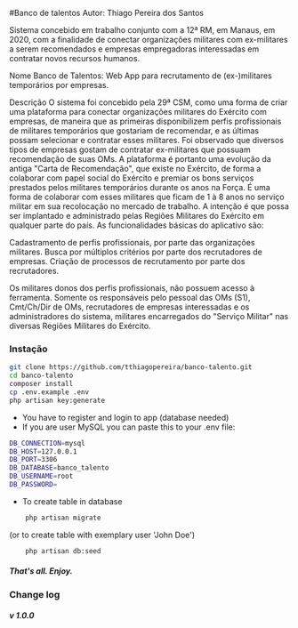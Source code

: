 #Banco de talentos
Autor: Thiago Pereira dos Santos 

Sistema concebido em trabalho conjunto com a 12ª RM, em Manaus, em 2020, com a finalidade de conectar organizações militares com ex-militares a serem recomendados e empresas empregadoras interessadas em contratar novos recursos humanos.

Nome
Banco de Talentos: Web App para recrutamento de (ex-)militares temporários por empresas.

Descrição
O sistema foi concebido pela 29ª CSM, como uma forma de criar uma plataforma para conectar organizações militares do Exército com empresas, de maneira que as primeiras disponibilizem perfis profissionais de militares temporários que gostariam de recomendar, e as últimas possam selecionar e contratar esses militares. Foi observado que diversos tipos de empresas gostam de contratar ex-militares que possuam recomendação de suas OMs. A plataforma é portanto uma evolução da antiga "Carta de Recomendação", que existe no Exército, de forma a colaborar com papel social do Exército e premiar os bons serviços prestados pelos militares temporários durante os anos na Força. É uma forma de colaborar com esses militares que ficam de 1 à 8 anos no serviço militar em sua recolocação no mercado de trabalho. A intenção é que possa ser implantado e administrado pelas Regiões Militares do Exército em qualquer parte do país. As funcionalidades básicas do aplicativo são:

Cadastramento de perfis profissionais, por parte das organizações militares. Busca por múltiplos critérios por parte dos recrutadores de empresas. Criação de processos de recrutamento por parte dos recrutadores.

Os militares donos dos perfis profissionais, não possuem acesso à ferramenta. Somente os responsáveis pelo pessoal das OMs (S1), Cmt/Ch/Dir de OMs, recrutadores de empresas interessadas e os administradores do sistema, militares encarregados do "Serviço Militar" nas diversas Regiões Militares do Exército.


### Instação
```bash
git clone https://github.com/tthiagopereira/banco-talento.git
cd banco-talento
composer install
cp .env.example .env
php artisan key:generate
```

- You have to register and login to app (database needed)
- If you are user MySQL you can paste this to your .env file:
```bash
DB_CONNECTION=mysql
DB_HOST=127.0.0.1
DB_PORT=3306
DB_DATABASE=banco_talento
DB_USERNAME=root
DB_PASSWORD=
```

- To create table in database
```bash
	php artisan migrate
```
(or to create table with exemplary user 'John Doe')
```bash
	php artisan db:seed
``` 



##### That's all. Enjoy.

### Change log
##### v 1.0.0